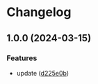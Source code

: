 # Changelog

## 1.0.0 (2024-03-15)


### Features

* update ([d225e0b](https://github.com/kmd-fl/test-ci-2/commit/d225e0bae54c1ee822166b085154e031404df3f5))
